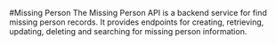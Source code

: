 #Missing Person
The Missing Person API is a backend service for find missing person records. It provides endpoints for creating, retrieving, updating, deleting  and searching for missing person information.
